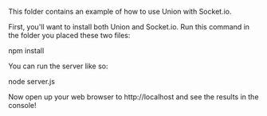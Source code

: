 This folder contains an example of how to use Union with Socket.io.

First, you'll want to install both Union and Socket.io. Run this
command in the folder you placed these two files:

  npm install 

You can run the server like so:

  node server.js

Now open up your web browser to http://localhost and see the results
in the console!
